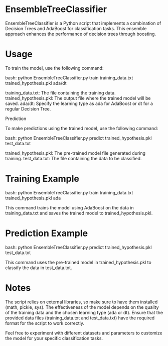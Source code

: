 # EnsembleTreeClassifier

EnsembleTreeClassifier is a Python script that implements a combination of Decision Trees and AdaBoost for classification tasks. This ensemble approach enhances the performance of decision trees through boosting.

# Usage

To train the model, use the following command:

  bash: python EnsembleTreeClassifier.py train training_data.txt trained_hypothesis.pkl ada/dt

training_data.txt: The file containing the training data.
trained_hypothesis.pkl: The output file where the trained model will be saved.
ada/dt: Specify the learning type as ada for AdaBoost or dt for a regular Decision Tree.

Prediction

To make predictions using the trained model, use the following command:

  bash: python EnsembleTreeClassifier.py predict trained_hypothesis.pkl test_data.txt

trained_hypothesis.pkl: The pre-trained model file generated during training.
test_data.txt: The file containing the data to be classified.

# Training Example

  bash: python EnsembleTreeClassifier.py train training_data.txt trained_hypothesis.pkl ada

This command trains the model using AdaBoost on the data in training_data.txt and saves the trained model to trained_hypothesis.pkl.

# Prediction Example

  bash: python EnsembleTreeClassifier.py predict trained_hypothesis.pkl test_data.txt

This command uses the pre-trained model in trained_hypothesis.pkl to classify the data in test_data.txt.

# Notes

The script relies on external libraries, so make sure to have them installed (math, pickle, sys).
The effectiveness of the model depends on the quality of the training data and the chosen learning type (ada or dt).
Ensure that the provided data files (training_data.txt and test_data.txt) have the required format for the script to work correctly.

Feel free to experiment with different datasets and parameters to customize the model for your specific classification tasks.
